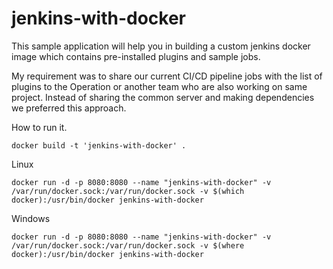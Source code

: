 # jenkins-with-docker

This sample application will help you in building a custom jenkins docker image which contains pre-installed plugins and sample jobs.

My requirement was to share our current CI/CD pipeline jobs with the list of plugins to the Operation or another team who are also working on same project. Instead of sharing the common server and making dependencies we preferred this approach.

How to run it.

```
docker build -t 'jenkins-with-docker' .
```
Linux 
```
docker run -d -p 8080:8080 --name "jenkins-with-docker" -v /var/run/docker.sock:/var/run/docker.sock -v $(which docker):/usr/bin/docker jenkins-with-docker
```


Windows 
```
docker run -d -p 8080:8080 --name "jenkins-with-docker" -v /var/run/docker.sock:/var/run/docker.sock -v $(where docker):/usr/bin/docker jenkins-with-docker
```
